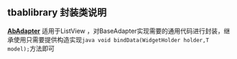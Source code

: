 ## tbablibrary 封装类说明
[**AbAdapter**](https://github.com/HarkBen/RainBowLibrary/blob/master/tbablibrary/src/main/java/tbablibrary/com/commoniml/AbAdapter.java)
适用于ListView ，对BaseAdapter实现需要的通用代码进行封装，继承使用只需要提供构造实现```java void bindData(WidgetHolder holder,T model);```方法即可